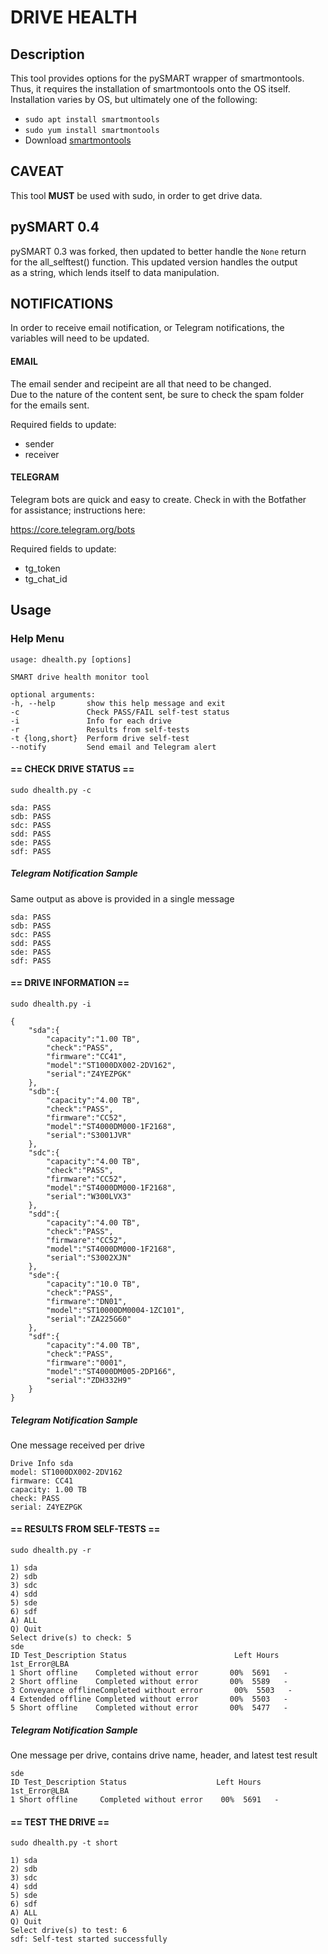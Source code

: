DRIVE HEALTH
===

Description
---
This tool provides options for the pySMART wrapper of smartmontools.  
Thus, it requires the installation of smartmontools onto the OS itself.  
Installation varies by OS, but ultimately one of the following:  

* `sudo apt install smartmontools`
* `sudo yum install smartmontools`
* Download [smartmontools](https://www.smartmontools.org)


CAVEAT
---
This tool **MUST** be used with sudo, in order to get drive data.  


pySMART 0.4
---
pySMART 0.3 was forked, then updated to better handle the `None` return  
for the all_selftest() function. This updated version handles the output  
as a string, which lends itself to data manipulation.  


NOTIFICATIONS
---
In order to receive email notification, or Telegram notifications, the  
variables will need to be updated.  

#### EMAIL
The email sender and recipeint are all that need to be changed.  
Due to the nature of the content sent, be sure to check the spam folder  
for the emails sent.  

Required fields to update:  
* sender
* receiver

#### TELEGRAM
Telegram bots are quick and easy to create. Check in with the Botfather  
for assistance; instructions here:  

https://core.telegram.org/bots

Required fields to update:  
* tg_token
* tg_chat_id


Usage
---
### Help Menu

    usage: dhealth.py [options]

    SMART drive health monitor tool

    optional arguments:
    -h, --help       show this help message and exit
    -c               Check PASS/FAIL self-test status
    -i               Info for each drive
    -r               Results from self-tests
    -t {long,short}  Perform drive self-test
    --notify         Send email and Telegram alert


#### == CHECK DRIVE STATUS ==

    sudo dhealth.py -c

    sda: PASS
    sdb: PASS
    sdc: PASS
    sdd: PASS
    sde: PASS
    sdf: PASS

##### Telegram Notification Sample
Same output as above is provided in a single message  

    sda: PASS
    sdb: PASS
    sdc: PASS
    sdd: PASS
    sde: PASS
    sdf: PASS


#### == DRIVE INFORMATION ==

    sudo dhealth.py -i

    {
        "sda":{
            "capacity":"1.00 TB",
            "check":"PASS",
            "firmware":"CC41",
            "model":"ST1000DX002-2DV162",
            "serial":"Z4YEZPGK"
        },
        "sdb":{
            "capacity":"4.00 TB",
            "check":"PASS",
            "firmware":"CC52",
            "model":"ST4000DM000-1F2168",
            "serial":"S3001JVR"
        },
        "sdc":{
            "capacity":"4.00 TB",
            "check":"PASS",
            "firmware":"CC52",
            "model":"ST4000DM000-1F2168",
            "serial":"W300LVX3"
        },
        "sdd":{
            "capacity":"4.00 TB",
            "check":"PASS",
            "firmware":"CC52",
            "model":"ST4000DM000-1F2168",
            "serial":"S3002XJN"
        },
        "sde":{
            "capacity":"10.0 TB",
            "check":"PASS",
            "firmware":"DN01",
            "model":"ST10000DM0004-1ZC101",
            "serial":"ZA225G60"
        },
        "sdf":{
            "capacity":"4.00 TB",
            "check":"PASS",
            "firmware":"0001",
            "model":"ST4000DM005-2DP166",
            "serial":"ZDH332H9"
        }
    }

##### Telegram Notification Sample
One message received per drive  

    Drive Info sda
    model: ST1000DX002-2DV162
    firmware: CC41
    capacity: 1.00 TB
    check: PASS
    serial: Z4YEZPGK


#### == RESULTS FROM SELF-TESTS ==

    sudo dhealth.py -r

    1) sda
    2) sdb
    3) sdc
    4) sdd
    5) sde
    6) sdf
    A) ALL
    Q) Quit
    Select drive(s) to check: 5
    sde
    ID Test_Description Status                        Left Hours  1st_Error@LBA
    1 Short offline    Completed without error       00%  5691   -
    2 Short offline    Completed without error       00%  5589   -
    3 Conveyance offlineCompleted without error       00%  5503   -
    4 Extended offline Completed without error       00%  5503   -
    5 Short offline    Completed without error       00%  5477   -

##### Telegram Notification Sample
One message per drive, contains drive name, header, and latest test result  

    sde
    ID Test_Description Status                    Left Hours  1st_Error@LBA
    1 Short offline     Completed without error    00%  5691   -


#### == TEST THE DRIVE ==

    sudo dhealth.py -t short

    1) sda
    2) sdb
    3) sdc
    4) sdd
    5) sde
    6) sdf
    A) ALL
    Q) Quit
    Select drive(s) to test: 6
    sdf: Self-test started successfully


